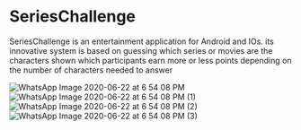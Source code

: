 # SeriesChallenge

SeriesChallenge is an entertainment application for Android and IOs.
its innovative system is based on guessing which series or movies are the characters shown which participants earn more or less points depending on the number of characters needed to answer


![WhatsApp Image 2020-06-22 at 6 54 08 PM](https://user-images.githubusercontent.com/55861460/85339138-e90b4200-b4b9-11ea-9995-9006df4c7898.jpeg)
![WhatsApp Image 2020-06-22 at 6 54 08 PM (1)](https://user-images.githubusercontent.com/55861460/85339142-eb6d9c00-b4b9-11ea-803f-dc4fb96cbd83.jpeg)
![WhatsApp Image 2020-06-22 at 6 54 08 PM (2)](https://user-images.githubusercontent.com/55861460/85339153-f0325000-b4b9-11ea-835a-2b71249c2436.jpeg)
![WhatsApp Image 2020-06-22 at 6 54 08 PM (3)](https://user-images.githubusercontent.com/55861460/85339157-f1fc1380-b4b9-11ea-8b05-1431ddffb48e.jpeg)
